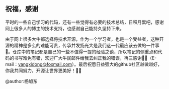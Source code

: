 ## 祝福，感谢


平时的一些自己学习的代码，还有一些觉得有必要的技术总结，日积月累吧，感谢网上很多人的博主的技术支持，也感谢自己能持久坚持下来。


由于网上很多大牛都选择将技术开源，作为一个学习者，也是一个受益者，这种开源的精神是多么的难能可贵，传承并发扬光大是我们这一代最应该去做的一件事🤔。仓库中的笔记都是自己的一些不值得一提的经验之谈，所以笔记的侧重点和代码的书写难免有错，欢迎广大牛民邮件给我去纠正我的错误，再三感谢🙏🏻（E-mail：yangxidong@foxmail.com）。最后祝愿日益强大的github社区越做越好，你我共同努力，开源让世界更美好！👊🏻


@author:杨旭东


